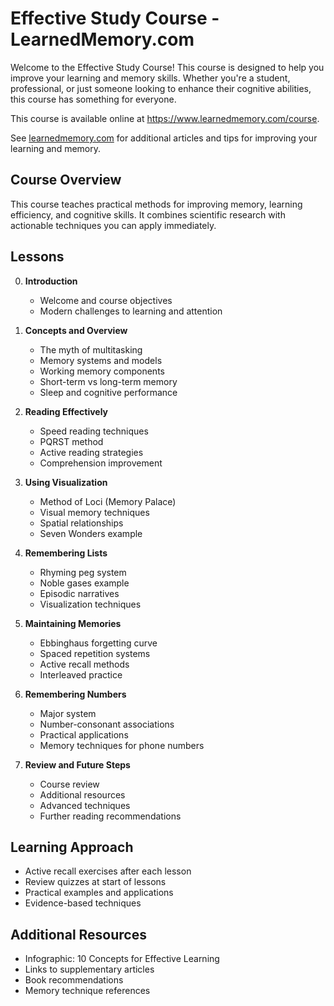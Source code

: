 # Effective Study Course - LearnedMemory.com

Welcome to the Effective Study Course! This course is designed to help you improve your learning and memory skills. Whether you're a student, professional, or just someone looking to enhance their cognitive abilities, this course has something for everyone.

This course is available online at <https://www.learnedmemory.com/course>.

See [learnedmemory.com](https://www.learnedmemory.com) for additional articles and tips for improving your learning and memory.

## Course Overview

This course teaches practical methods for improving memory, learning efficiency, and cognitive skills. It combines scientific research with actionable techniques you can apply immediately.

## Lessons

0. **Introduction**
   - Welcome and course objectives
   - Modern challenges to learning and attention

1. **Concepts and Overview**
   - The myth of multitasking
   - Memory systems and models
   - Working memory components
   - Short-term vs long-term memory
   - Sleep and cognitive performance

2. **Reading Effectively**
   - Speed reading techniques
   - PQRST method
   - Active reading strategies
   - Comprehension improvement

3. **Using Visualization**
   - Method of Loci (Memory Palace)
   - Visual memory techniques
   - Spatial relationships
   - Seven Wonders example

4. **Remembering Lists**
   - Rhyming peg system
   - Noble gases example
   - Episodic narratives
   - Visualization techniques

5. **Maintaining Memories**
   - Ebbinghaus forgetting curve
   - Spaced repetition systems
   - Active recall methods
   - Interleaved practice

6. **Remembering Numbers**
   - Major system
   - Number-consonant associations
   - Practical applications
   - Memory techniques for phone numbers

7. **Review and Future Steps**
   - Course review
   - Additional resources
   - Advanced techniques
   - Further reading recommendations

## Learning Approach

- Active recall exercises after each lesson
- Review quizzes at start of lessons
- Practical examples and applications
- Evidence-based techniques

## Additional Resources

- Infographic: 10 Concepts for Effective Learning
- Links to supplementary articles
- Book recommendations
- Memory technique references
